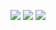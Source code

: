 <p align="center">
<img src="https://i.ibb.co/1stfDMs/Untitled-2.png">  
<img src="https://i.ibb.co/MRwN2rh/Ekran-Al-nt-s.png" style="padding-bottom:0px;">
<img src="https://i.ibb.co/Qrtg7yf/Ekran-Al-nt-s-5.png">
</p>
